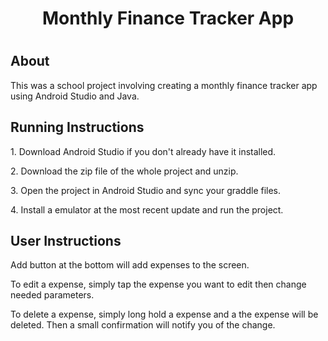 ## <h1 align="center"> Monthly Finance Tracker App<h1>


## About
<p>This was a school project involving creating a monthly finance tracker app using Android Studio and Java.</p>

## Running Instructions
<p>1. Download Android Studio if you don't already have it installed.</p>
<p>2. Download the zip file of the whole project and unzip.</p>
<p>3. Open the project in Android Studio and sync your graddle files.</p>
<p>4. Install a emulator at the most recent update and run the project.</p>

## User Instructions
<p>Add button at the bottom will add expenses to the screen.</p>
<p>To edit a expense, simply tap the expense you want to edit then change needed parameters.</p>
<p>To delete a expense, simply long hold a expense and a the expense will be deleted. Then a small confirmation will notify you of the change.</p>




